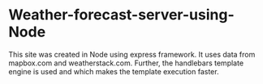 # Weather-forecast-server-using-Node

This site was created in Node using express framework. 
It uses data from mapbox.com and weatherstack.com.
Further, the handlebars template engine is used and which makes the template execution faster.
